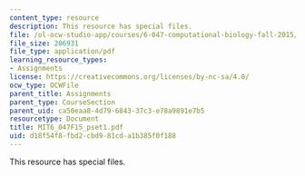 ```yaml
---
content_type: resource
description: This resource has special files.
file: /ol-ocw-studio-app/courses/6-047-computational-biology-fall-2015/d18f54f8fbd2cbd981cda1b385f0f188_MIT6_047F15_pset1.pdf
file_size: 206931
file_type: application/pdf
learning_resource_types:
- Assignments
license: https://creativecommons.org/licenses/by-nc-sa/4.0/
ocw_type: OCWFile
parent_title: Assignments
parent_type: CourseSection
parent_uid: ca50eaa8-4d79-6843-37c3-e78a9891e7b5
resourcetype: Document
title: MIT6_047F15_pset1.pdf
uid: d18f54f8-fbd2-cbd9-81cd-a1b385f0f188
---
```

This resource has special files.